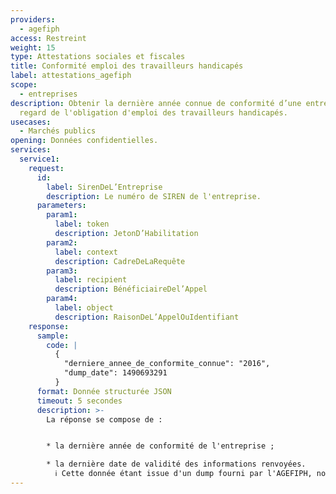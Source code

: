 ```yaml
---
providers:
  - agefiph
access: Restreint
weight: 15
type: Attestations sociales et fiscales
title: Conformité emploi des travailleurs handicapés
label: attestations_agefiph
scope:
  - entreprises
description: Obtenir la dernière année connue de conformité d’une entreprise au
  regard de l'obligation d'emploi des travailleurs handicapés.
usecases:
  - Marchés publics
opening: Données confidentielles.
services:
  service1:
    request:
      id:
        label: SirenDeL’Entreprise
        description: Le numéro de SIREN de l'entreprise.
      parameters:
        param1:
          label: token
          description: JetonD’Habilitation
        param2:
          label: context
          description: CadreDeLaRequête
        param3:
          label: recipient
          description: BénéficiaireDel’Appel
        param4:
          label: object
          description: RaisonDeL’AppelOuIdentifiant
    response:
      sample:
        code: |
          {
            "derniere_annee_de_conformite_connue": "2016",
            "dump_date": 1490693291
          }
      format: Donnée structurée JSON
      timeout: 5 secondes
      description: >-
        La réponse se compose de : 


        * la dernière année de conformité de l'entreprise ;

        * la dernière date de validité des informations renvoyées.
          ℹ️ Cette donnée étant issue d'un dump fourni par l'AGEFIPH, nous vous le transmettons.
---
```

